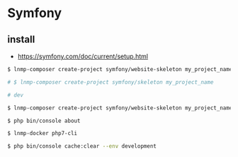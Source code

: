 # Symfony

## install

* https://symfony.com/doc/current/setup.html

```bash
$ lnmp-composer create-project symfony/website-skeleton my_project_name

# $ lnmp-composer create-project symfony/skeleton my_project_name

# dev

$ lnmp-composer create-project symfony/website-skeleton my_project_name 5.0.x-dev

$ php bin/console about

$ lnmp-docker php7-cli

$ php bin/console cache:clear --env development
```
